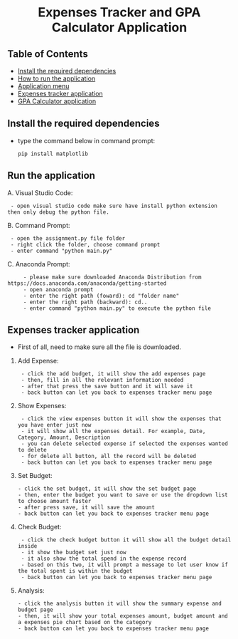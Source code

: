 <h1 align="center">Expenses Tracker and GPA Calculator Application</h1>

## Table of Contents 
- [Install the required dependencies](#install-the-required-dependencies)
- [How to run the application](#how-to-run-the-application)
- [Application menu](#application-menu)
- [Expenses tracker application](#expenses-tracker-application)
- [GPA Calculator application](#gpa-calculator-application)

## Install the required dependencies
- type the command below in command prompt:
    ```
    pip install matplotlib
    ```
    
## Run the application

A. Visual Studio Code:
   ```
    - open visual studio code make sure have install python extension then only debug the python file.
   ```

B. Command Prompt:
   ```
    - open the assignment.py file folder
    - right click the folder, choose command prompt
    - enter command "python main.py"
   ```

C. Anaconda Prompt:
```
     - please make sure downloaded Anaconda Distribution from https://docs.anaconda.com/anaconda/getting-started
     - open anaconda prompt 
     - enter the right path (foward): cd "folder name"
     - enter the right path (backward): cd..
     - enter command "python main.py" to execute the python file
```

## Expenses tracker application

- First of all, need to make sure all the file is downloaded.

1. Add Expense:
   ```
    - click the add budget, it will show the add expenses page 
    - then, fill in all the relevant information needed 
    - after that press the save button and it will save it 
    - back button can let you back to expenses tracker menu page
   ```
   
2. Show Expenses:
   ```
    - click the view expenses button it will show the expenses that you have enter just now
    - it will show all the expenses detail. For example, Date, Category, Amount, Description
    - you can delete selected expense if selected the expenses wanted to delete
    - for delete all button, all the record will be deleted
    - back button can let you back to expenses tracker menu page
   ```

3. Set Budget:
   ```
   - click the set budget, it will show the set budget page 
   - then, enter the budget you want to save or use the dropdown list to choose amount faster
   - after press save, it will save the amount
   - back button can let you back to expenses tracker menu page
   ```

4. Check Budget:
   ```
    - click the check budget button it will show all the budget detail inside
    - it show the budget set just now
    - it also show the total spend in the expense record
    - based on this two, it will prompt a message to let user know if the total spent is within the budget
    - back button can let you back to expenses tracker menu page
   ```

5. Analysis:
    ```
    - click the analysis button it will show the summary expense and budget page 
    - then, it will show your total expenses amount, budget amount and a expenses pie chart based on the category
    - back button can let you back to expenses tracker menu page
    ```

